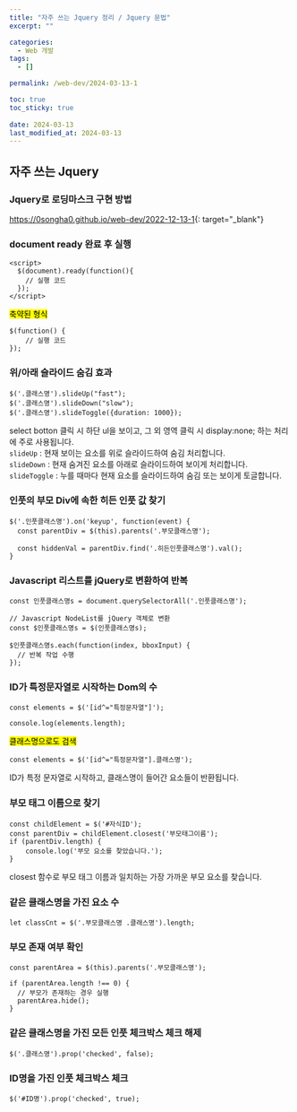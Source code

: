 ```yaml
---
title: "자주 쓰는 Jquery 정리 / Jquery 문법"
excerpt: ""

categories:
  - Web 개발
tags:
  - []

permalink: /web-dev/2024-03-13-1

toc: true
toc_sticky: true
 
date: 2024-03-13
last_modified_at: 2024-03-13
---
```


## 자주 쓰는 Jquery

### Jquery로 로딩마스크 구현 방법
<https://0songha0.github.io/web-dev/2022-12-13-1>{: target="_blank"}

### document ready 완료 후 실행
```
<script>
  $(document).ready(function(){
    // 실행 코드
  });
</script>
```

<mark>축약된 형식</mark>
```
$(function() {
    // 실행 코드
});
```

### 위/아래 슬라이드 숨김 효과
```
$('.클래스명').slideUp("fast");
$('.클래스명').slideDown("slow");
$('.클래스명').slideToggle({duration: 1000});
```
select botton 클릭 시 하단 ul을 보이고, 그 외 영역 클릭 시 display:none; 하는 처리에 주로 사용됩니다.  
`slideUp` : 현재 보이는 요소를 위로 슬라이드하여 숨김 처리합니다.  
`slideDown` : 현재 숨겨진 요소를 아래로 슬라이드하여 보이게 처리합니다.  
`slideToggle` : 누를 때마다 현재 요소를 슬라이드하여 숨김 또는 보이게 토글합니다.

### 인풋의 부모 Div에 속한 히든 인풋 값 찾기
```
$('.인풋클래스명').on('keyup', function(event) {
  const parentDiv = $(this).parents('.부모클래스명');

  const hiddenVal = parentDiv.find('.히든인풋클래스명').val();
}
```

### Javascript 리스트를 jQuery로 변환하여 반복
```
const 인풋클래스명s = document.querySelectorAll('.인풋클래스명');

// Javascript NodeList를 jQuery 객체로 변환
const $인풋클래스명s = $(인풋클래스명s);

$인풋클래스명s.each(function(index, bboxInput) {
  // 반복 작업 수행
});
```

### ID가 특정문자열로 시작하는 Dom의 수
```
const elements = $('[id^="특정문자열"]');

console.log(elements.length);
```

<mark>클래스명으로도 검색</mark>
```
const elements = $('[id^="특정문자열"].클래스명');
```
ID가 특정 문자열로 시작하고, 클래스명이 들어간 요소들이 반환됩니다.

### 부모 태그 이름으로 찾기
```
const childElement = $('#자식ID');
const parentDiv = childElement.closest('부모태그이름');
if (parentDiv.length) {
    console.log('부모 요소를 찾았습니다.');
}
```
closest 함수로 부모 태그 이름과 일치하는 가장 가까운 부모 요소를 찾습니다.

### 같은 클래스명을 가진 요소 수
```
let classCnt = $('.부모클래스명 .클래스명').length;
```

### 부모 존재 여부 확인
```
const parentArea = $(this).parents('.부모클래스명');
	
if (parentArea.length !== 0) {
  // 부모가 존재하는 경우 실행
  parentArea.hide();
}
```

### 같은 클래스명을 가진 모든 인풋 체크박스 체크 해제
```
$('.클래스명').prop('checked', false);
```

### ID명을 가진 인풋 체크박스 체크
```
$('#ID명').prop('checked', true);
```
